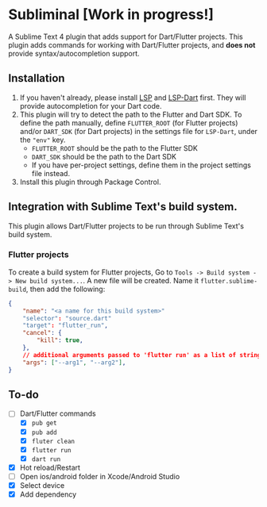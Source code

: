 # Subliminal [Work in progress!]

A Sublime Text 4 plugin that adds support for Dart/Flutter projects. This plugin adds commands for working with Dart/Flutter projects,
and **does not** provide syntax/autocompletion support.

## Installation

1. If you haven't already, please install [LSP](https://lsp.sublimetext.io/language_servers/) and [LSP-Dart](https://github.com/sublimelsp/LSP-Dart) first. They will provide autocompletion for your Dart code.
2. This plugin will try to detect the path to the Flutter and Dart SDK. To define the path manually, define `FLUTTER_ROOT` (for Flutter projects) and/or `DART_SDK` (for Dart projects) in the settings file for `LSP-Dart`, under the `"env"` key.
    - `FLUTTER_ROOT` should be the path to the Flutter SDK
    - `DART_SDK` should be the path to the Dart SDK
    - If you have per-project settings, define them in the project settings file instead.
3. Install this plugin through Package Control.

## Integration with Sublime Text's build system.

This plugin allows Dart/Flutter projects to be run through Sublime Text's build system.

### Flutter projects

To create a build system for Flutter projects, Go to `Tools -> Build system -> New build system...`. A new file will be created. Name it `flutter.sublime-build`, then add the following:

```json
{
    "name": "<a name for this build system>"
    "selector": "source.dart"
    "target": "flutter_run",
    "cancel": {
        "kill": true,
    },
    // additional arguments passed to 'flutter run' as a list of strings
    "args": ["--arg1", "--arg2"],
}
```

## To-do

- [ ] Dart/Flutter commands
    - [x] `pub get`
    - [x] `pub add`
    - [x] `fluter clean`
    - [x] `flutter run`
    - [x] `dart run`
- [x] Hot reload/Restart
- [ ] Open ios/android folder in Xcode/Android Studio
- [x] Select device
- [x] Add dependency
